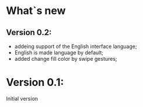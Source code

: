 # What`s new
## Version 0.2:

* addeing support of the English interface language;
* English is made language by default;
* added change fill color by swipe gestures;

# Version 0.1:
Initial version
